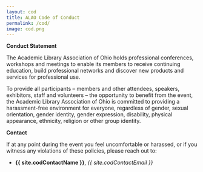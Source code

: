 ```yaml
---
layout: cod
title: ALAO Code of Conduct
permalink: /cod/
image: cod.png
---
```


__Conduct Statement__

The Academic Library Association of Ohio holds professional conferences, workshops and meetings to enable its members to receive continuing education, build professional networks and discover new products and services for professional use. 

To provide all participants – members and other attendees, speakers, exhibitors, staff and volunteers – the opportunity to benefit from the event, the Academic Library Association of Ohio is committed to providing a harassment-free environment for everyone, regardless of gender, sexual orientation, gender identity, gender expression, disability, physical appearance, ethnicity, religion or other group identity.

__Contact__

If at any point during the event you feel uncomfortable or harassed, or if you witness any violations of these policies, please reach out to:

- __{{ site.codContactName }}__, _{{ site.codContactEmail }}_